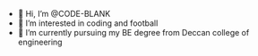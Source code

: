 - 👋 Hi, I’m @CODE-BLANK
- 👀 I’m interested in coding and football
- 🌱 I’m currently pursuing my BE degree from Deccan college of engineering

